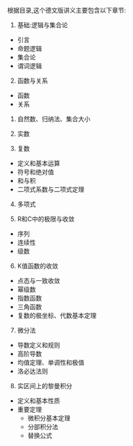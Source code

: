 
根据目录,这个德文版讲义主要包含以下章节:

1. 基础:逻辑与集合论

- 引言
- 命题逻辑
- 集合论
- 谓词逻辑

2. 函数与关系

- 函数
- 关系

1. 自然数、归纳法、集合大小
    
2. 实数
    
3. 复数
    

- 定义和基本运算
- 符号和绝对值
- 和与积
- 二项式系数与二项式定理

4. 多项式
    
5. R和C中的极限与收敛
    

- 序列
- 连续性
- 级数

6. K值函数的收敛

- 点态与一致收敛
- 幂级数
- 指数函数
- 三角函数
- 复数的极坐标、代数基本定理

7. 微分法

- 导数定义和规则
- 高阶导数
- 均值定理、单调性和极值
- 洛必达法则

8. 实区间上的黎曼积分

- 定义和基本性质
- 重要定理
    - 微积分基本定理
    - 分部积分法
    - 替换公式